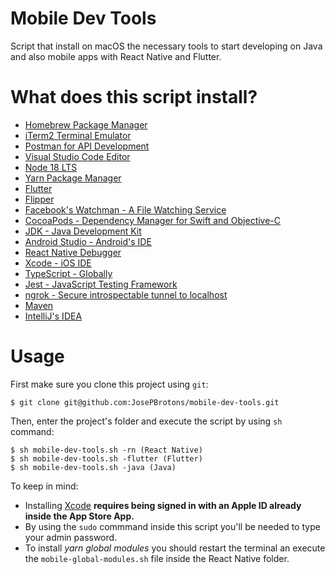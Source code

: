 # Mobile Dev Tools

Script that install on macOS the necessary tools to start developing on Java and also mobile apps with React Native and Flutter.

# What does this script install?

- [Homebrew Package Manager](https://brew.sh/)
- [iTerm2 Terminal Emulator](https://iterm2.com/)
- [Postman for API Development](https://www.postman.com/)
- [Visual Studio Code Editor](https://code.visualstudio.com/)
- [Node 18 LTS](https://nodejs.org/en/)
- [Yarn Package Manager](https://yarnpkg.com/)
- [Flutter](https://flutter.dev)
- [Flipper](https://fbflipper.com)
- [Facebook's Watchman - A File Watching Service](https://facebook.github.io/watchman/)
- [CocoaPods - Dependency Manager for Swift and Objective-C](https://cocoapods.org/)
- [JDK - Java Development Kit](https://openjdk.java.net/)
- [Android Studio - Android's IDE](https://developer.android.com/studio/)
- [React Native Debugger](https://github.com/jhen0409/react-native-debugger)
- [Xcode - iOS IDE](https://developer.apple.com/xcode/)
- [TypeScript - Globally](https://www.typescriptlang.org/)
- [Jest - JavaScript Testing Framework](https://jestjs.io/)
- [ngrok - Secure introspectable tunnel to localhost](https://ngrok.com/)
- [Maven](https://maven.apache.org/)
- [IntelliJ's IDEA](https://www.jetbrains.com/idea/)

# Usage

First make sure you clone this project using `git`:

    $ git clone git@github.com:JosePBrotons/mobile-dev-tools.git

Then, enter the project's folder and execute the script by using `sh` command:

    $ sh mobile-dev-tools.sh -rn (React Native)
    $ sh mobile-dev-tools.sh -flutter (Flutter)
    $ sh mobile-dev-tools.sh -java (Java)

To keep in mind:

- Installing [Xcode](https://developer.apple.com/xcode/) **requires being signed in with an Apple ID already inside the App Store App.**
- By using the `sudo` commmand inside this script you'll be needed to type your admin password.
- To install _yarn global modules_ you should restart the terminal an execute the `mobile-global-modules.sh` file inside the React Native folder.
